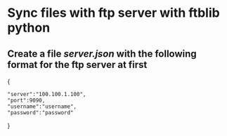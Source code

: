 # Sync files with ftp server with ftblib python

## Create a file ***server.json*** with the following format for the ftp server at first

{

    "server":"100.100.1.100",
    "port":9090,
    "username":"username",
    "password":"password"
}
